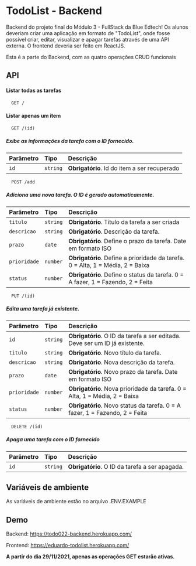 
# TodoList - Backend

Backend do projeto final do Módulo 3 - FullStack da Blue Edtech!
Os alunos deveriam criar uma aplicação em formato de "TodoList", onde 
fosse possível criar, editar, visualizar e apagar tarefas através
de uma API externa. O frontend deveria ser feito em ReactJS.

Esta é a parte do Backend, com as quatro operações CRUD funcionais 


## API

#### Listar todas as tarefas

```
  GET /
```

#### Listar apenas um item

```
  GET /(id)
```
##### Exibe as informações da tarefa com o ID fornecido.
| Parâmetro | Tipo     | Descrição                       |
| :-------- | :------- | :-------------------------------- |
| `id`      | `string` | **Obrigatório**. Id do item a ser recuperado |

```
  POST /add
```

##### Adiciona uma nova tarefa. **O ID é gerado automaticamente**.
| Parâmetro | Tipo     | Descrição                       |
| :-------- | :------- | :-------------------------------- |
| `titulo`      | `string` | **Obrigatório**. Título da tarefa a ser criada |
| `descricao` | `string` | **Obrigatório**. Descrição da tarefa. |
| `prazo` | `date` | **Obrigatório**. Define o prazo da tarefa. Date em formato ISO |
| `prioridade` | `number` | **Obrigatório**. Define a prioridade da tarefa. 0 = Alta, 1 = Média, 2 = Baixa |
| `status` | `number` | **Obrigatório**. Define o status da tarefa. 0 = A fazer, 1 = Fazendo, 2 = Feita |

```
  PUT /(id)
```

##### Edita uma tarefa já existente.
| Parâmetro | Tipo     | Descrição                       |
| :-------- | :------- | :-------------------------------- |
| `id` | `string` | **Obrigatório**. O ID da tarefa a ser editada. Deve ser um ID já existente.|
| `titulo`      | `string` | **Obrigatório**. Novo título da tarefa. |
| `descricao` | `string` | **Obrigatório**. Nova descrição da tarefa. |
| `prazo` | `date` | **Obrigatório**. Novo prazo da tarefa. Date em formato ISO |
| `prioridade` | `number` | **Obrigatório**. Nova prioridade da tarefa. 0 = Alta, 1 = Média, 2 = Baixa |
| `status` | `number` | **Obrigatório**. Novo status da tarefa. 0 = A fazer, 1 = Fazendo, 2 = Feita |

```
  DELETE /(id)
```
##### Apaga uma tarefa com o ID fornecido

| Parâmetro | Tipo     | Descrição                       |
| :-------- | :------- | :-------------------------------- |
| `id` | `string` | **Obrigatório**. O ID da tarefa a ser apagada.|


## Variáveis de ambiente

As variáveis de ambiente estão no arquivo .ENV.EXAMPLE

## Demo

Backend: https://todo022-backend.herokuapp.com/

Frontend: https://eduardo-todolist.herokuapp.com/

**A partir do dia 29/11/2021, apenas as operações GET estarão ativas.**